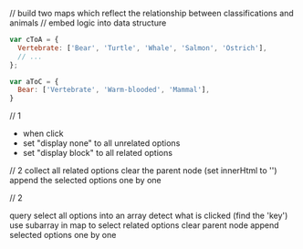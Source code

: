 // build two maps which reflect the relationship between classifications and animals
  // embed logic into data structure

```js
var cToA = {
  Vertebrate: ['Bear', 'Turtle', 'Whale', 'Salmon', 'Ostrich'],
  // ...
};

var aToC = {
  Bear: ['Vertebrate', 'Warm-blooded', 'Mammal'],
}
```

// 1
- when click
 - set "display none" to all unrelated options
 - set "display block" to all related options

// 2
collect all related options
clear the parent node (set innerHtml to '')
append the selected options one by one

// 2

query select all options into an array
detect what is clicked (find the 'key')
  use subarray in map to select related options
clear parent node
  append selected options one by one
